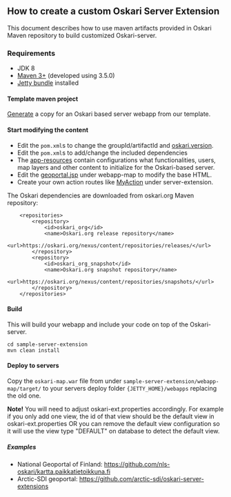 ## How to create a custom Oskari Server Extension

This document describes how to use maven artifacts provided in Oskari Maven repository to build customized Oskari-server.

### Requirements

* JDK 8
* [Maven 3+](http://maven.apache.org/) (developed using 3.5.0)
* [Jetty bundle](/download) installed

#### Template maven project

[Generate](https://github.com/oskariorg/sample-server-extension/generate) a copy for an Oskari based server webapp from our template.

#### Start modifying the content

- Edit the `pom.xml`s to change the groupId/artifactId and [oskari.version](https://github.com/oskariorg/sample-server-extension/blob/1.2.1/pom.xml#L13).
- Edit the `pom.xml`s to add/change the included dependencies
- The [app-resources](https://github.com/oskariorg/sample-server-extension/tree/1.2.1/app-resources) contain configurations what functionalities, users, map layers and other content to initialize for the Oskari-based server.
- Edit the [geoportal.jsp](https://github.com/oskariorg/sample-server-extension/blob/1.2.1/webapp-map/src/main/webapp/WEB-INF/jsp/geoportal.jsp) under webapp-map to modify the base HTML.
- Create your own action routes like [MyAction](https://github.com/oskariorg/sample-server-extension/blob/1.2.1/app-specific-code/src/main/java/org/oskari/example/MyActionHandler.java) under server-extension.

The Oskari dependencies are downloaded from oskari.org Maven repository:
```
 	<repositories>
        <repository>
            <id>oskari_org</id>
            <name>Oskari.org release repository</name>
            <url>https://oskari.org/nexus/content/repositories/releases/</url>
        </repository>
        <repository>
            <id>oskari_org_snapshot</id>
            <name>Oskari.org snapshot repository</name>
            <url>https://oskari.org/nexus/content/repositories/snapshots/</url>
        </repository>
 	</repositories>
```

#### Build

This will build your webapp and include your code on top of the Oskari-server.

    cd sample-server-extension
    mvn clean install

#### Deploy to servers

Copy the `oskari-map.war` file from under `sample-server-extension/webapp-map/target/` to your servers deploy folder `{JETTY_HOME}/webapps` replacing the old one.

**Note!** You will need to adjust oskari-ext.properties accordingly. For example if you only add one view, the id of that view should be the default view in oskari-ext.properties OR you can remove the default view configuration so it will use the view type "DEFAULT" on database to detect the default view.

##### Examples

- National Geoportal of Finland: https://github.com/nls-oskari/kartta.paikkatietoikkuna.fi
- Arctic-SDI geoportal: https://github.com/arctic-sdi/oskari-server-extensions